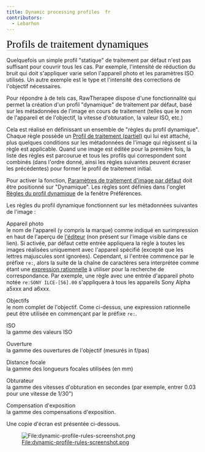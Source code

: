 ```yaml
---
title: Dynamic processing profiles  fr
contributors:
  - Lebarhon
---
```


<span style="color: #000000; background: none; overflow: hidden; page-break-after: avoid; font-size: 2.0em; font-family: Georgia,Times,serif; margin-top: 1em; margin-bottom: 0.25em; line-height: 1.3; padding: 0; border-bottom: 1px solid #AAAAAA;">Profils
de traitement dynamiques</span>

Quelquefois un simple profil "statique" de traitement par défaut n'est
pas suffisant pour couvrir tous les cas. Par exemple, l'intensité de
réduction du bruit qui doit s'appliquer varie selon l'appareil photo et
les paramètres ISO utilisés. Un autre exemple est le type et l'intensité
des corrections de l'objectif nécessaires.

Pour répondre à de tels cas, RawTherapee dispose d'une fonctionnalité
qui permet la création d'un profil "dynamique" de traitement par défaut,
basé sur les métadonnées de l'image en cours de traitement (telles que
le nom de l'appareil et de l'objectif, la vitesse d'obturation, la
valeur ISO, etc.)

Cela est réalisé en définissant un ensemble de "règles du profil
dynamique". Chaque règle possède un [Profil de traitement
(partiel)](Creating_processing_profiles_for_general_use/fr.md)
qui lui est attaché, plus quelques conditions sur les métadonnées de
l'image qui régissent si la règle est applicable. Quand une image est
éditée pour la première fois, la liste des règles est parcourue et tous
les profils qui correspondent sont combinés (dans l'ordre donné, ainsi
les règles suivantes peuvent écraser les précédentes) pour former le
profil de traitement initial.

Pour activer la fonction, [Paramètres de traitement d'image par
défaut](Preferences/fr#Paramètres_de_traitement_d'image_par_défaut.md)
doit être positionné sur "Dynamique". Les règles sont définies dans
l'onglet [Règles du profil
dynamique](Preferences/fr#L'onglet_Règles_du_profil_dynamique.md)
de la fenêtre Préférences.

Les règles du profil dynamique fonctionnent sur les métadonnées
suivantes de l'image :

Appareil photo  
le nom de l'appareil (y compris la marque) comme indiqué en
surimpression en haut de l'aperçu de
[l'éditeur](the_image_editor_tab/fr) (non présent sur l'image
visible dans ce lien). Si activée, par défaut cette entrée appliquera la
règle à toutes les images réalisées uniquement avec l'appareil spécifié
(excepté que les lettres majuscules sont ignorées). Cependant, si
l'entrée commence par le préfixe `re:`, alors la suite de la chaîne de
caractères sera interprétée comme étant une [expression
rationnelle](https://fr.wikipedia.org/wiki/Expression_rationnelle) à
utiliser pour la recherche de correspondance. Par exemple, une règle
avec une entrée d'appareil photo notée `re:SONY ILCE-[56].00`
s'appliquera à tous les appareils Sony Alpha a5xxx and a6xxx.

<!-- -->

Objectifs  
le nom complet de l'objectif. Come ci-dessus, une expression rationnelle
peut être utilisée en commençant par le préfixe `re:`.

<!-- -->

ISO  
la gamme des valeurs ISO

<!-- -->

Ouverture  
la gamme des ouvertures de l'objectif (mesurés in f/pas)

<!-- -->

Distance focale  
la gamme des longueurs focales utilisées (en mm)

<!-- -->

Obturateur  
la gamme des vitesses d'obturation en secondes (par exemple, entrer 0.03
pour une vitesse de 1/30")

<!-- -->

Compensation d'exposition  
la gamme des compensations d'exposition.

Une copie d'écran est présentée ci-dessous.

<figure>
<img src="/images/dynamic-profile-rules-screenshot.png"
title="File:dynamic-profile-rules-screenshot.png" />
<figcaption><a
href="File:dynamic-profile-rules-screenshot.png">File:dynamic-profile-rules-screenshot.png</a></figcaption>
</figure>

